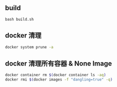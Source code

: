 ## build

```
bash build.sh
```

## docker 清理

```bash
docker system prune -a
```

## docker 清理所有容器 & None Image

```bash
docker container rm $(docker container ls -aq)
docker rmi $(docker images -f "dangling=true" -q)
```